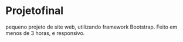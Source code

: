 # Projetofinal
pequeno projeto de site web, utilizando framework Bootstrap.
Feito em menos de 3 horas, e responsivo.
